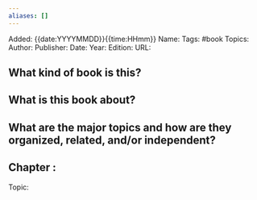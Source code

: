 ```yaml
---
aliases: []
---
```

Added: {{date:YYYYMMDD}}{{time:HHmm}}
Name: 
Tags: #book
Topics: 
Author: 
Publisher: 
Date: 
Year: 
Edition:
URL: 


## What kind of book is this?

## What is this book about?

## What are the major topics and how are they organized, related, and/or independent?

## Chapter :
Topic: